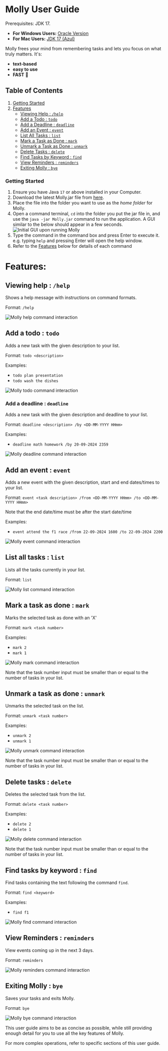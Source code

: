 # Molly User Guide

Prerequisites: JDK 17.
- **For Windows Users:** [Oracle Version](https://www.oracle.com/java/technologies/downloads/#java17)
- **For Mac Users:** [JDK 17 (Azul)](https://se-education.org/guides/tutorials/javaInstallationMac.html)

Molly frees your mind from remembering tasks and lets you focus on what truly matters. It's:

- **text-based**
- **easy to use**
- **FAST** 🚀

## Table of Contents
1. [Getting Started](#getting-started)
2. [Features](#features)
    - [Viewing Help : `/help`](#viewing-help--help)
    - [Add a Todo : `todo`](#add-a-todo--todo)
    - [Add a Deadline : `deadline`](#add-a-deadline--deadline)
    - [Add an Event : `event`](#add-an-event--event)
    - [List All Tasks : `list`](#list-all-tasks--list)
    - [Mark a Task as Done : `mark`](#mark-a-task-as-done--mark)
    - [Unmark a Task as Done : `unmark`](#unmark-a-task-as-done--unmark)
    - [Delete Tasks : `delete`](#delete-tasks--delete)
    - [Find Tasks by Keyword : `find`](#find-tasks-by-keyword--find)
    - [View Reminders : `reminders`](#view-reminders--reminders)
    - [Exiting Molly : `bye`](#exiting-molly--bye)

### Getting Started

1. Ensure you have Java `17` or above installed in your Computer.
2. Download the latest Molly.jar file from [here](https://github.com/adipanda2002/ip/releases).
3. Place the file into the folder you want to use as the _home folder_ for Molly.
4. Open a command terminal, `cd` into the folder you put the jar file in, and use the `java -jar Molly.jar` command to run the application.
   A GUI similar to the below should appear in a few seconds.
   ![Initial GUI upon running Molly](./initialUI.PNG)
5. Type the command in the command box and press Enter to execute it. e.g. typing `help` and pressing Enter will open the help window.
6. Refer to the [Features](#features) below for details of each command

# Features:

## Viewing help : `/help`
Shows a help message with instructions on command formats.

Format: `/help`

![Molly help command interaction](./help.PNG)

## Add a todo : `todo`
Adds a new task with the given description to your list.

Format: `todo <description>`

Examples:
- `todo plan presentation`
- `todo wash the dishes`

![Molly todo command interaction](./todo.PNG)

### Add a deadline : `deadline`
Adds a new task with the given description and deadline to your list.

Format: `deadline <description> /by <DD-MM-YYYY HHmm>`

Examples:
- `deadline math homework /by 20-09-2024 2359`

![Molly deadline command interaction](./deadline.PNG)

## Add an event : `event`
Adds a new event with the given description, start and end dates/times to your list.

Format: `event <task description> /from <DD-MM-YYYY HHmm> /to <DD-MM-YYYY HHmm>`

Note that the end date/time must be after the start date/time

Examples:
- `event attend the f1 race /from 22-09-2024 1600 /to 22-09-2024 2200`

![Molly event command interaction](./event.PNG)

## List all tasks : `list`
Lists all the tasks currently in your list.

Format: `list`

![Molly list command interaction](./list.PNG)

## Mark a task as done : `mark`
Marks the selected task as done with an 'X'

Format: `mark <task number>`

Examples:
- `mark 2`
- `mark 1`

![Molly mark command interaction](./mark.PNG)

Note that the task number input must be smaller than or equal to the number of tasks in your list.

## Unmark a task as done : `unmark`
Unmarks the selected task on the list.

Format: `unmark <task number>`

Examples:
- `unmark 2`
- `unmark 1`

![Molly unmark command interaction](./unmark.PNG)

Note that the task number input must be smaller than or equal to the number of tasks in your list.

## Delete tasks : `delete`
Deletes the selected task from the list.

Format: `delete <task number>`

Examples:
- `delete 2`
- `delete 1`

![Molly delete command interaction](./delete.PNG)

Note that the task number input must be smaller than or equal to the number of tasks in your list.

## Find tasks by keyword : `find`
Find tasks containing the text following the command `find`.

Format: `find <keyword>`

Examples:
- `find f1`

![Molly find command interaction](./find.PNG)

## View Reminders : `reminders`
View events coming up in the next 3 days.

Format: `reminders`

![Molly reminders command interaction](./reminders.PNG)

## Exiting Molly : `bye`
Saves your tasks and exits Molly.

Format: `bye`

![Molly bye command interaction](./bye.PNG)

This user guide aims to be as concise as possible, while still providing enough detail for you to use all the key features of Molly.

For more complex operations, refer to specific sections of this user guide.
